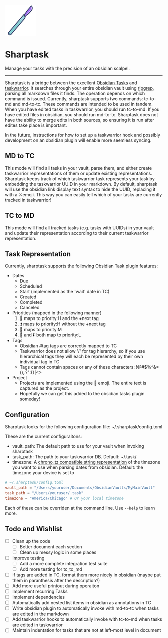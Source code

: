 ![Image of a purple obsidian scalpel](sharptask.png)
# Sharptask

Manage your tasks with the precision of an obsidian scalpel.

___

Sharptask is a bridge between the excellent [Obsidian
Tasks](https://github.com/obsidian-tasks-group/obsidian-tasks) and
[taskwarrior](https://github.com/GothenburgBitFactory/taskwarrior). It searches through your entire
obsidian vault using [ripgrep](https://github.com/BurntSushi/ripgrep), parsing all markdown files it
finds. The operation depends on which command is issued. Currently, sharptask supports two commands:
tc-to-md and md-to-tc. These commands are intended to be used in tandem. When you have edited tasks
in taskwarrior, you should run tc-to-md. If you have edited files in obsidian, you should run
md-to-tc. Sharptask does not have the ability to merge edits in both sources, so ensuring it is run
after edites take place is important. 

In the future, instructions
for how to set up a taskwarrior hook and possibly development on an obsidian plugin will enable more
seemless syncing.

## MD to TC 

This mode will find all tasks in your vault, parse them, and either create taskwarrior
representations of them or update existing representations. Sharptask keeps track of which
taskwarrior task represents your task by embedding the taskwarrior UUID in your markdown. By
default, sharptask will use the obsidian link display text syntax to hide the UUID, replacing it
with a ⚔️emoji. This way you can easily tell which of your tasks are currently tracked in
taskwarrior! 

## TC to MD

This mode will find all tracked tasks (e.g. tasks with UUIDs) in your vault and update their
representation according to their current taskwarrior representation.

## Task Representation

Currently, sharptask supports the following Obsidian Task plugin features:

- Dates
    - Due
    - Scheduled
    - Start (implemented as the 'wait' date in TC)
    - Created
    - Completed
    - Canceled
- Priorities (mapped in the following manner)
    1. 🔺 maps to priority:H and the +next tag
    2. ⏫ maps to priority:H without the +next tag
    3. 🔼 maps to priority:M
    4. 🔽 and ⏬️ both map to priority:L
- Tags
    - Obsidian #tag tags are correctly mapped to TC
    - Taskwarrior does not allow '/' for tag hierarchy, so if you use hierarchical tags they will each be represented by their own individual tag in TC
    - Tags cannot contain spaces or any of these characters: !@#$%^&*(),.?":{}|<>
- Project
    - Projects are implemented using the 🔨 emoji. The entire text is captured as the project.
    - Hopefully we can get this added to the obsidian tasks plugin someday!

## Configuration

Sharptask looks for the following configuration file: ~/.sharptask/config.toml

These are the current configuraitons:

- vault_path: The default path to use for your vault when invoking sharptask
- task_path: The path to your taskwarrior DB. Default: ~/.task/
- timezone: A [chrono_tz compatible string representation](https://docs.rs/chrono-tz/latest/chrono_tz/) of the timezone you want to use when parsing dates from obsidian. Default: the timezone your device is set to

```toml
# ~/.sharptask/config.toml
vault_path = "/Users/youruser/Documents/ObsidianVaults/MyMainVault"
task_path = "/Users/youruser/.task"
timezone = "America/Chicago" # Or your local timezone
```

Each of these can be overriden at the command line. Use `--help` to learn more.

## Todo and Wishlist

- [ ] Clean up the code
    - [ ] Better document each section
    - [ ] Clean up messy logic in some places
- [ ] Improve testing
    - [ ] Add a more complete integration test suite
    - [ ] Add more testing for tc_to_md
- [ ] If tags are added in TC, format them more nicely in obsidian (maybe put them in paranthesis after the description?)
- [ ] Add more useful printout during operaiton
- [ ] Implement recurring Tasks
- [ ] Implement dependencies
- [ ] Automatically add nested list items in obsidian as annotations in TC
- [ ] Write obsidian plugin to automatically invoke with md-to-tc when tasks are edited in the markdown
- [ ] Add taskwarrior hooks to automatically invoke with tc-to-md when tasks are edited in taskwarrior
- [ ] Maintain indentation for tasks that are not at left-most level in document
